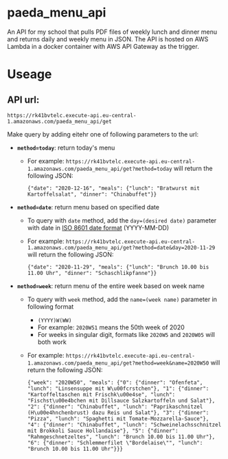 # paeda_menu_api
An API for my school that pulls PDF files of weekly lunch and dinner menu and returns daily and weekly menu in JSON.
The API is hosted on AWS Lambda in a docker container with AWS API Gateway as the trigger.

# Useage
## API url:
`https://rk41bvtelc.execute-api.eu-central-1.amazonaws.com/paeda_menu_api/get`

Make query by adding eitehr one of following parameters to the url:

- **`method=today`**: return today's menu
  - For example:
  `https://rk41bvtelc.execute-api.eu-central-1.amazonaws.com/paeda_menu_api/get?method=today`
  will return the following JSON:
  
     `{"date": "2020-12-16", "meals": {"lunch": "Bratwurst mit Kartoffelsalat", "dinner": "Chinabuffet"}}`



- **`method=date`**: return menu based on specified date
  - To query with `date` method, add the `day=(desired date)` parameter with date in [ISO 8601 date format](https://en.wikipedia.org/wiki/ISO_8601) (YYYY-MM-DD)
  
  - For example:
  `https://rk41bvtelc.execute-api.eu-central-1.amazonaws.com/paeda_menu_api/get?method=date&day=2020-11-29`
  will return the following JSON:
  
     `{"date": "2020-11-29", "meals": {"lunch": "Brunch 10.00 bis 11.00 Uhr", "dinner": "Schaschlikpfanne"}}`
     
- **`method=week`**: return menu of the entire week based on week name
  - To query with `week` method, add the `name=(week name)` parameter in following format
    - `(YYYY)W(WW)`
    - For example: `2020W51` means the 50th week of 2020
    - For weeks in singular digit, formats like `2020W5` and `2020W05` will both work
  
  - For example:
  `https://rk41bvtelc.execute-api.eu-central-1.amazonaws.com/paeda_menu_api/get?method=week&name=2020W50`
  will return the following JSON:
  
     `{"week": "2020W50", "meals": {"0": {"dinner": "Ofenfeta", "lunch": "Linsensuppe mit W\u00fcrstchen"}, "1": {"dinner": "Kartoffeltaschen mit Frischk\u00e4se", "lunch": "Fischst\u00e4bchen mit Dillsauce Salzkartoffeln und Salat"}, "2": {"dinner": "Chinabuffet", "lunch": "Paprikaschnitzel (H\u00e4hnchenbrust) dazu Reis und Salat"}, "3": {"dinner": "Pizza", "lunch": "Spaghetti mit Tomate-Mozzarella-Sauce"}, "4": {"dinner": "Chinabuffet", "lunch": "Schweinelachsschnitzel mit Brokkoli Sauce Hollandaise"}, "5": {"dinner": "Rahmgeschnetzeltes", "lunch": "Brunch 10.00 bis 11.00 Uhr"}, "6": {"dinner": "Schlemmerfilet \"Bordelaise\"", "lunch": "Brunch 10.00 bis 11.00 Uhr"}}}`
